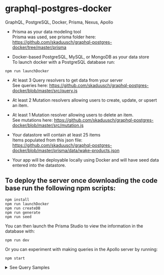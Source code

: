 # graphql-postgres-docker

GraphQL, PostgreSQL, Docker, Prisma, Nexus, Apollo

-   Prisma as your data modeling tool  
    Prisma was used, see prisma folder here: https://github.com/skaduusch/graphql-postgres-docker/tree/master/prisma

-   Docker-based PostgreSQL, MySQL, or MongoDB as your data store  
    To launch docker with a PostgreSQL database run:

```
npm run launchDocker
```

-   At least 3 Query resolvers to get data from your server  
    See queries here: https://github.com/skaduusch/graphql-postgres-docker/blob/master/src/query.js

-   At least 2 Mutation resolvers allowing users to create, update, or upsert an item.
-   At least 1 Mutation resolver allowing users to delete an item.  
    See mutations here: https://github.com/skaduusch/graphql-postgres-docker/blob/master/src/mutation.js

-   Your datastore will contain at least 25 items  
    Items populated from this json file: https://github.com/skaduusch/graphql-postgres-docker/blob/master/prisma/data/wake-products.json

-   Your app will be deployable locally using Docker and will have seed data entered into the datastore.

## To deploy the server once downloading the code base run the following npm scripts:

```
npm install
npm run launchDocker
npm run createDB
npm run generate
npm run seed
```

You can then launch the Prisma Studio to view the information in the database with:

```
npm run dev
```

Or you can experiment with making queries in the Apollo server by running:

```
npm start
```

<details>
<summary>See Query Samples</summary>

```
query allProducts {
	Products {
		id
		name
		category
		description
		price
		imageUrl
	}
}
```

```
query productCategory {
	Category(category: "Wakeboards") {
		id
		name
		category
		description
		price
		imageUrl
	}
}
```

```
</details>


* All of your source code will be properly uploaded to GitHub :octocat:
* Your ReadMe file will accurately describe your server install and run process and how to use the APIs
```
